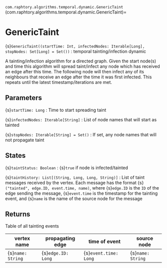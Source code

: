 `com.raphtory.algorithms.temporal.dynamic.GenericTaint`
(com.raphtory.algorithms.temporal.dynamic.GenericTaint)=
# GenericTaint

{s}`GenericTaint((startTime: Int, infectedNodes: Iterable[Long], stopNodes: Set[Long] = Set())`
 : temporal tainting/infection dynamic

A tainting/infection algorithm for a directed graph. Given the start node(s) and time
this algorithm will spread taint/infect any node which has received an edge after this time.
The following node will then infect any of its neighbours that receive an edge after the
time it was first infected. This repeats until the latest timestamp/iterations are met.

## Parameters

 {s}`startTime: Long`
   : Time to start spreading taint

 {s}`infectedNodes: Iterable[String]`
   : List of node names that will start as tainted

 {s}`stopNodes: Iterable[String] = Set()`
   : If set, any node names that will not propagate taint

## States

 {s}`taintStatus: Boolean`
   : {s}`true` if node is infected/tainted

 {s}`taintHistory: List[(String, Long, Long, String)]`
   : List of taint messages received by the vertex. Each message has the format
    {s}`("tainted", edge.ID, event.time, name)`, where {s}`edge.ID` is the `ID` of the edge sending the message,
    {s}`event.time` is the timestamp for the tainting event, and {s}`name` is the name of the source node for the
    message

## Returns

Table of all tainting events

 | vertex name       | propagating edge   | time of event         | source node       |
 | ----------------- | ------------------ | --------------------- | ----------------- |
 | {s}`name: String` | {s}`edge.ID: Long` | {s}`event.time: Long` | {s}`name: String` |